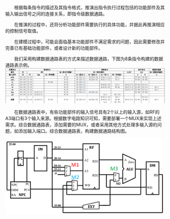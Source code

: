 &emsp;&emsp;根据每条指令的描述及其指令格式，推演出指令执行过程包括的功能部件及其输入输出信号之间的连接关系，即指令级数据通路。

&emsp;&emsp;在推演的过程中，还将分析功能部件需要执行的具体功能，并据此再推演相应的控制信号取值。

&emsp;&emsp;在建模过程中，可能会面临基本功能部件不满足需求的问题，因此需要修改并完善已有基础功能部件，或者设计新的功能部件。

&emsp;&emsp;我们采用构建数据通路表的方式来描述数据通路，下图为8条指令构建的数据通路表示例。
![指令建模](./asset/data_path/instruction_model.png)

&emsp;&emsp;在数据通路表中，有些功能部件的输入信号具有2个以上的输入源，如RF的A3端口有3个输入来源。根据数字电路知识可知，需要部署一个MUX来实现上述需求。综合数据通路表，添加需要的MUX，或者采用其他方式处理多输入源的问题，如添加输入端口。综合数据通路表，构建数据通路结构图。

![数据通路框架](./asset/data_path/data_path.png)